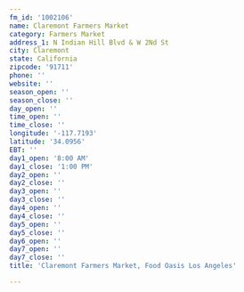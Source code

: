 ```yaml
---
fm_id: '1002106'
name: Claremont Farmers Market
category: Farmers Market
address_1: N Indian Hill Blvd & W 2Nd St
city: Claremont
state: California
zipcode: '91711'
phone: ''
website: ''
season_open: ''
season_close: ''
day_open: ''
time_open: ''
time_close: ''
longitude: '-117.7193'
latitude: '34.0956'
EBT: ''
day1_open: '8:00 AM'
day1_close: '1:00 PM'
day2_open: ''
day2_close: ''
day3_open: ''
day3_close: ''
day4_open: ''
day4_close: ''
day5_open: ''
day5_close: ''
day6_open: ''
day7_open: ''
day7_close: ''
title: 'Claremont Farmers Market, Food Oasis Los Angeles'

---
```

